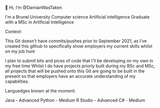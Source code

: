 👋 Hi, I’m @DamianWasTaken

I'm a Brunel University Computer science Artificial intelligence Graduate with a MSc in Artificial Intelligence

Context:

This Git doesn't have commits/pushes prior to September 2021, as I've created this github to specifically show employers my current skills whilst on my job hunt

I plan to submit bits and pices of code that I'll be developing on my own in my free time
Whilst I do have projects priorly built during my BSc and MSc, all projects that will be pushed onto this Git are going to be built in the present so that employers have an 
accurate understanding of my capabilities.

Languedges known at the moment:

Java - Advanced
Python - Medium
R Studio - Advanced
C# - Medium
